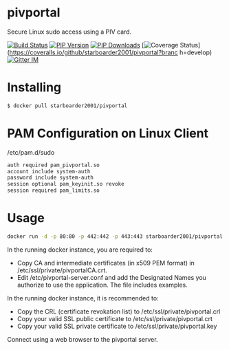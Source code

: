 pivportal
===========

Secure Linux sudo access using a PIV card.

[![Build Status](https://secure.travis-ci.org/starboarder2001/pivportal.png?branch=master "ansible-docs latest build")](http://travis-ci.org/starboarder2001/pivportal)
[![PIP Version](https://img.shields.io/pypi/v/pivportal.svg "ansible-docs PyPI version")](https://pypi.python.org/pypi/pivportal)
[![PIP Downloads](https://img.shields.io/pypi/dm/pivportal.svg "ansible-docs PyPI downloads")](https://pypi.python.org/pypi/pivportal)
[![Coverage Status](https://coveralls.io/repos/starboarder2001/pivportal/badge.svg?branch=develop&service=github)](https://coveralls.io/github/starboarder2001/pivportal?branc    h=develop)
[![Gitter IM](https://badges.gitter.im/Join%20Chat.svg)](https://gitter.im/starboarder2001/pivportal)

Installing
======

```bash
$ docker pull starboarder2001/pivportal
```

PAM Configuration on Linux Client
======

/etc/pam.d/sudo

```bash
auth required pam_pivportal.so
account include system-auth
password include system-auth
session optional pam_keyinit.so revoke
session required pam_limits.so
```

Usage
======

```bash
docker run -d -p 80:80 -p 442:442 -p 443:443 starboarder2001/pivportal
```

In the running docker instance, you are required to:

- Copy CA and intermediate certificates (in x509 PEM format) in /etc/ssl/private/pivportalCA.crt.
- Edit /etc/pivportal-server.conf and add the Designated Names you authorize to use the application. The file includes examples.

In the running docker instance, it is recommended to:

- Copy the CRL (certificate revokation list) to /etc/ssl/private/pivportal.crl
- Copy your valid SSL public certificate to /etc/ssl/private/pivportal.crt
- Copy your valid SSL private certificate to /etc/ssl/private/pivportal.key

Connect using a web browser to the pivportal server.
